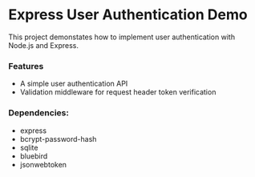 # Express User Authentication Demo

This project demonstates how to implement user authentication with Node.js and Express.

### Features

- A simple user authentication API
- Validation middleware for request header token verification 

### Dependencies:

- express
- bcrypt-password-hash
- sqlite
- bluebird
- jsonwebtoken